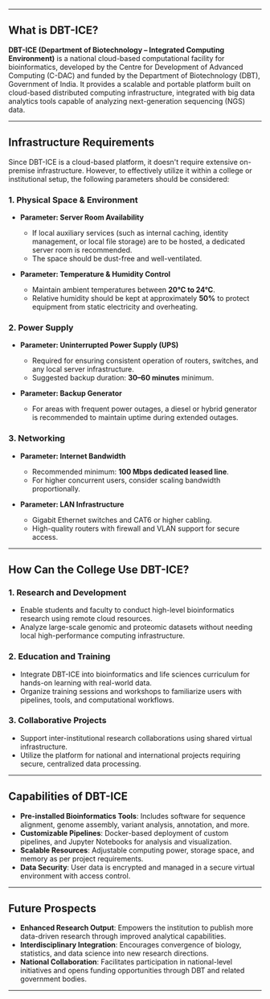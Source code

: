 
---

## What is DBT-ICE?

**DBT-ICE (Department of Biotechnology – Integrated Computing Environment)** is a national cloud-based computational facility for bioinformatics, developed by the Centre for Development of Advanced Computing (C-DAC) and funded by the Department of Biotechnology (DBT), Government of India. It provides a scalable and portable platform built on cloud-based distributed computing infrastructure, integrated with big data analytics tools capable of analyzing next-generation sequencing (NGS) data.

---

## Infrastructure Requirements

Since DBT-ICE is a cloud-based platform, it doesn't require extensive on-premise infrastructure. However, to effectively utilize it within a college or institutional setup, the following parameters should be considered:

### 1. Physical Space & Environment
- **Parameter: Server Room Availability**
  - If local auxiliary services (such as internal caching, identity management, or local file storage) are to be hosted, a dedicated server room is recommended.
  - The space should be dust-free and well-ventilated.

- **Parameter: Temperature & Humidity Control**
  - Maintain ambient temperatures between **20°C to 24°C**.
  - Relative humidity should be kept at approximately **50%** to protect equipment from static electricity and overheating.

### 2. Power Supply
- **Parameter: Uninterrupted Power Supply (UPS)**
  - Required for ensuring consistent operation of routers, switches, and any local server infrastructure.
  - Suggested backup duration: **30–60 minutes** minimum.

- **Parameter: Backup Generator**
  - For areas with frequent power outages, a diesel or hybrid generator is recommended to maintain uptime during extended outages.

### 3. Networking
- **Parameter: Internet Bandwidth**
  - Recommended minimum: **100 Mbps dedicated leased line**.
  - For higher concurrent users, consider scaling bandwidth proportionally.

- **Parameter: LAN Infrastructure**
  - Gigabit Ethernet switches and CAT6 or higher cabling.
  - High-quality routers with firewall and VLAN support for secure access.

---

## How Can the College Use DBT-ICE?

### 1. Research and Development
- Enable students and faculty to conduct high-level bioinformatics research using remote cloud resources.
- Analyze large-scale genomic and proteomic datasets without needing local high-performance computing infrastructure.

### 2. Education and Training
- Integrate DBT-ICE into bioinformatics and life sciences curriculum for hands-on learning with real-world data.
- Organize training sessions and workshops to familiarize users with pipelines, tools, and computational workflows.

### 3. Collaborative Projects
- Support inter-institutional research collaborations using shared virtual infrastructure.
- Utilize the platform for national and international projects requiring secure, centralized data processing.

---

## Capabilities of DBT-ICE

- **Pre-installed Bioinformatics Tools**: Includes software for sequence alignment, genome assembly, variant analysis, annotation, and more.
- **Customizable Pipelines**: Docker-based deployment of custom pipelines, and Jupyter Notebooks for analysis and visualization.
- **Scalable Resources**: Adjustable computing power, storage space, and memory as per project requirements.
- **Data Security**: User data is encrypted and managed in a secure virtual environment with access control.

---

## Future Prospects

- **Enhanced Research Output**: Empowers the institution to publish more data-driven research through improved analytical capabilities.
- **Interdisciplinary Integration**: Encourages convergence of biology, statistics, and data science into new research directions.
- **National Collaboration**: Facilitates participation in national-level initiatives and opens funding opportunities through DBT and related government bodies.

---

